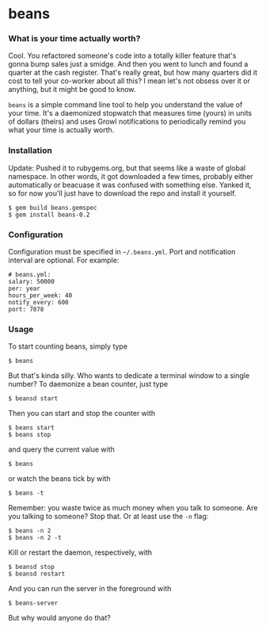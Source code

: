# beans

### What is your time actually worth?

Cool. You refactored someone's code into a totally killer feature that's gonna bump sales just a smidge. And then you went to lunch and found a quarter at the cash register. That's really great, but how many quarters did it cost to tell your co-worker about all this? I mean let's not obsess over it or anything, but it might be good to know.

`beans` is a simple command line tool to help you understand the value of your time. It's a daemonized stopwatch that measures time (yours) in units of dollars (theirs) and uses Growl notifications to periodically remind you what your time is actually worth.

### Installation

Update: Pushed it to rubygems.org, but that seems like a waste of global namespace. In other words, it got downloaded a few times, probably either automatically or beacuase it was confused with something else. Yanked it, so for now you'll just have to download the repo and install it yourself.

    $ gem build beans.gemspec
    $ gem install beans-0.2

### Configuration

Configuration must be specified in `~/.beans.yml`. Port and notification interval are optional. For example:

    # beans.yml:
    salary: 50000
    per: year
    hours_per_week: 40
    notify_every: 600
    port: 7878

### Usage

To start counting beans, simply type

    $ beans

But that's kinda silly. Who wants to dedicate a terminal window to a single number? To daemonize a bean counter, just type

    $ beansd start

Then you can start and stop the counter with

    $ beans start
    $ beans stop

and query the current value with

    $ beans

or watch the beans tick by with

    $ beans -t

Remember: you waste twice as much money when you talk to someone. Are you talking to someone? Stop that. Or at least use the `-n` flag:

    $ beans -n 2
    $ beans -n 2 -t

Kill or restart the daemon, respectively, with

    $ beansd stop
    $ beansd restart

And you can run the server in the foreground with

    $ beans-server

But why would anyone do that?
